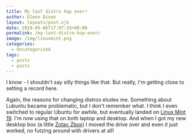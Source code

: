 ```yaml
---
title: My last distro hop ever!
author: Glenn Dixon
layout: layouts/post.njk
date: 2019-05-06T17:07:33+00:00
permalink: /my-last-distro-hop-ever/
image: /img/linuxmint.png
categories:
  - Uncategorized
tags:
  - posts
  - posts
---
```

I know - I shouldn't say silly things like that. But really, I'm getting close to setting a record here.

<!-- excerpt -->
Again, the reasons for changing distros eludes me. Something about Lubuntu became problematic, but I don't remember what. I think I even switched to regular Ubuntu for awhile, but eventually landed on [Linux Mint 19][1]. I'm now using that on both laptop and desktop. And when I got my new desktop box (a little [Zotac Zbox][2]) I moved the drive over and even _it_ just worked, no futzing around with drivers at all!

 [1]: http://linuxmint.com
 [2]: https://www.zotac.com/es/product/mini_pcs/mn320